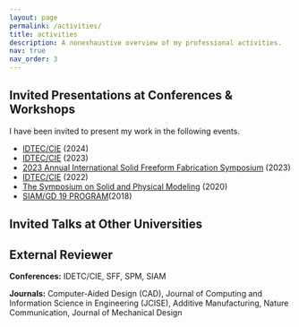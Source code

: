 ```yaml
---
layout: page
permalink: /activities/
title: activities
description: A nonexhaustive overview of my professional activities.
nav: true
nav_order: 3
---
```


Invited Presentations at Conferences & Workshops
------
I have been invited to present my work in the following events.

- [IDTEC/CIE](https://event.asme.org/IDETC-CIE) (2024)
- [IDTEC/CIE](https://event.asme.org/IDETC-CIE) (2023)
- [2023 Annual International Solid Freeform Fabrication Symposium](https://www.sffsymposium.org/) (2023)
- [IDTEC/CIE](https://event.asme.org/IDETC-CIE) (2022)
- [The Symposium on Solid and Physical Modeling](https://www.easychair.org/cfp/SPM-2020) (2020)
- [SIAM/GD 19 PROGRAM](https://www.siam.org/conferences/cm/ls/gd19)(2018)


Invited Talks at Other Universities
------


External Reviewer
------
**Conferences:** IDETC/CIE, SFF, SPM, SIAM

**Journals:** Computer-Aided Design (CAD), Journal of Computing and Information Science in Engineering (JCISE), Additive Manufacturing, Nature Communication, Journal of Mechanical Design
